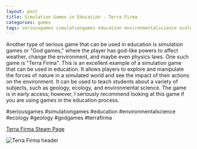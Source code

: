 ```yaml
---
layout: post
title: Simulation Games in Education - Terra Firma
categories: games
tags: seriousgames simulationgames education environmentalscience ecology geology godgames videogames
---
```


Another type of serious game that can be used in education is simulation games or "God games," where the player has god-like powers to affect weather, change the environment, and maybe even physics laws. One such game is "Terra Firma". This is an excellent example of a simulation game that can be used in education. It allows players to explore and manipulate the forces of nature in a simulated world and see the impact of their actions on the environment. It can be used to teach students about a variety of subjects, such as geology, ecology, and environmental science. The game is in early access; however, I seriously recommend looking at this game if you are using games in the education process.

#seriousgames #simulationgames #education #environmentalscience #ecology #geology #godgames #terrafirma

[Terra Firma Steam Page](https://store.steampowered.com/app/1482770/Terra_Firma/)

![Terra Firma header](https://cdn.cloudflare.steamstatic.com/steam/apps/1482770/header.jpg?t=1625807133)